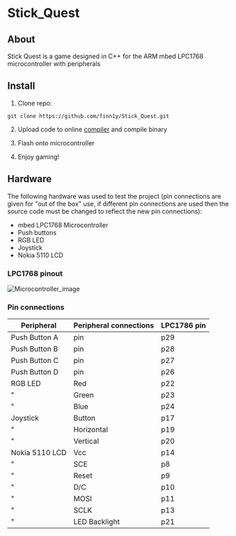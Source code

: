 # Stick_Quest

## About

Stick Quest is a game designed in C++ for the ARM mbed LPC1768 microcontroller with peripherals

## Install

1. Clone repo:
```
git clone https://github.com/finn1y/Stick_Quest.git
```

2. Upload code to online [compiler](https://os.mbed.com/) and compile binary

3. Flash onto microcontroller

4. Enjoy gaming!

## Hardware

The following hardware was used to test the project (pin connections are given for "out of the box" use, if different pin connections are used then the source code must be changed to reflect the new pin connections):
+ mbed LPC1768 Microcontroller
+ Push buttons
+ RGB LED
+ Joystick
+ Nokia 5110 LCD

### LPC1768 pinout

![Microcontroller_image](https://user-images.githubusercontent.com/75081535/180607982-215dc5e2-1476-4e84-b12e-1a585eefa617.png)

### Pin connections

Peripheral    | Peripheral connections | LPC1786 pin
--------------|------------------------|--------------
Push Button A | pin                    | p29
Push Button B | pin                    | p28
Push Button C | pin                    | p27
Push Button D | pin                    | p26
RGB LED       | Red                    | p22
"             | Green                  | p23
"             | Blue                   | p24
Joystick      | Button                 | p17
"             | Horizontal             | p19
"             | Vertical               | p20
Nokia 5110 LCD| Vcc                    | p14
"             | SCE                    | p8
"             | Reset                  | p9
"             | D/C                    | p10
"             | MOSI                   | p11
"             | SCLK                   | p13
"             | LED Backlight          | p21
